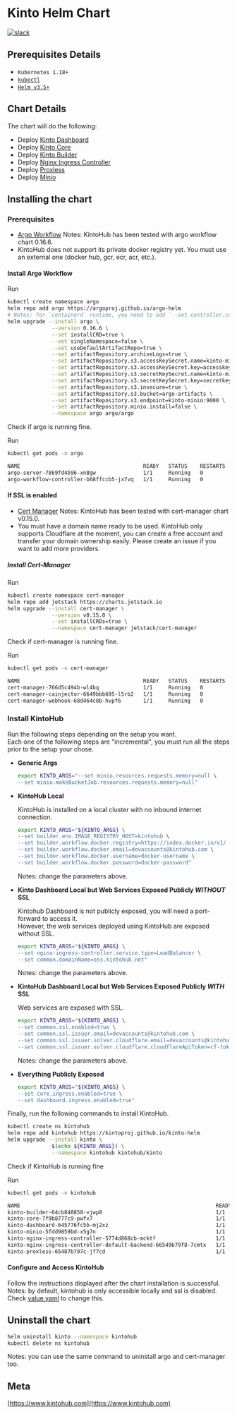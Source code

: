 # Kinto Helm Chart

[![slack](https://img.shields.io/badge/slack-kintoproj-brightgreen)](https://slack.kintohub.com)

## Prerequisites Details

- `Kubernetes 1.18+`
- [`kubectl`](https://kubernetes.io/docs/tasks/tools/install-kubectl/)
- [`Helm v3.5+`](https://helm.sh/)

## Chart Details

The chart will do the following:

- Deploy [Kinto Dashboard](https://github.com/kintoproj/kinto-dashboard)
- Deploy [Kinto Core](https://github.com/kintoproj/kinto-core)
- Deploy [Kinto Builder](https://github.com/kintoproj/kinto-builder)
- Deploy [Nginx Ingress Controller](https://github.com/bitnami/charts/tree/master/bitnami/nginx-ingress-controller)
- Deploy [Proxless](https://github.com/bappr/proxless)
- Deploy [Minio](https://github.com/minio/charts)

## Installing the chart

### Prerequisites

- [Argo Workflow](https://github.com/argoproj/argo-workflows)
Notes: KintoHub has been tested with argo workflow chart 0.16.6.
- KintoHub does not support its private docker registry yet. You must use an external one (docker hub, gcr, ecr, acr, etc.).

#### Install Argo Workflow

Run

```sh
kubectl create namespace argo
helm repo add argo https://argoproj.github.io/argo-helm
# Notes: for `containerd` runtime, you need to add `--set controller.containerRuntimeExecutor=kubelet` (k8s +1.20)
helm upgrade --install argo \
              --version 0.16.6 \
              --set installCRD=true \
              --set singleNamespace=false \
              --set useDefaultArtifactRepo=true \
              --set artifactRepository.archiveLogs=true \
              --set artifactRepository.s3.accessKeySecret.name=kinto-minio \
              --set artifactRepository.s3.accessKeySecret.key=accesskey \
              --set artifactRepository.s3.secretKeySecret.name=kinto-minio \
              --set artifactRepository.s3.secretKeySecret.key=secretkey \
              --set artifactRepository.s3.insecure=true \
              --set artifactRepository.s3.bucket=argo-artifacts \
              --set artifactRepository.s3.endpoint=kinto-minio:9000 \
              --set artifactRepository.minio.install=false \
              --namespace argo argo/argo
```

Check if argo is running fine.

Run

```sh
kubectl get pods -n argo

NAME                                       READY   STATUS    RESTARTS   AGE
argo-server-7869fd4b96-xn8gw               1/1     Running   0          62s
argo-workflow-controller-b68ffccb5-jx7vq   1/1     Running   0          62s
```

#### If SSL is enabled

- [Cert Manager](https://cert-manager.io/docs/)
Notes: KintoHub has been tested with cert-manager chart v0.15.0.
- You must have a domain name ready to be used. KintoHub only supports Cloudflare at the moment, you can create a free account and transfer your domain ownership easily. Please create an issue if you want to add more providers.

##### Install Cert-Manager

Run

```sh
kubectl create namespace cert-manager
helm repo add jetstack https://charts.jetstack.io
helm upgrade --install cert-manager \
              --version v0.15.0 \
              --set installCRDs=true \
              --namespace cert-manager jetstack/cert-manager
```

Check if cert-manager is running fine.

Run

```sh
kubectl get pods -n cert-manager

NAME                                       READY   STATUS    RESTARTS   AGE
cert-manager-766d5c494b-wl4bq              1/1     Running   0          33s
cert-manager-cainjector-6649bbb695-l5rb2   1/1     Running   0          33s
cert-manager-webhook-68d464c8b-hvpf6       1/1     Running   0          33s
```

### Install KintoHub

Run the following steps depending on the setup you want.  
Each one of the following steps are "incremental", you must run all the steps prior to the setup your chose.

- **Generic Args**

  ```sh
  export KINTO_ARGS="--set minio.resources.requests.memory=null \
  --set minio.makeBucketJob.resources.requests.memory=null"
  ```

- **KintoHub Local**

  KintoHub is installed on a local cluster with no inbound internet connection.

  ```sh
  export KINTO_ARGS="${KINTO_ARGS} \
  --set builder.env.IMAGE_REGISTRY_HOST=kintohub \
  --set builder.workflow.docker.registry=https://index.docker.io/v1/ \
  --set builder.workflow.docker.email=devaccounts@kintohub.com \
  --set builder.workflow.docker.username=docker-username \
  --set builder.workflow.docker.password=docker-password"
  ```

  Notes: change the parameters above.

- **Kinto Dashboard Local but Web Services Exposed Publicly _WITHOUT_ SSL**

  Kintohub Dashboard is not publicly exposed, you will need a port-forward to access it.  
  However, the web services deployed using KintoHub are exposed without SSL.

  ```sh
  export KINTO_ARGS="${KINTO_ARGS} \
  --set nginx-ingress-controller.service.type=LoadBalancer \
  --set common.domainName=oss.kintohub.net"
  ```

  Notes: change the parameters above.

- **KintoHub Dashboard Local but Web Services Exposed Publicly _WITH_ SSL**

  Web services are exposed with SSL.

  ```sh
  export KINTO_ARGS="${KINTO_ARGS} \
  --set common.ssl.enabled=true \
  --set common.ssl.issuer.email=devaccounts@kintohub.com \
  --set common.ssl.issuer.solver.cloudflare.email=devaccounts@kintohub.com \
  --set common.ssl.issuer.solver.cloudflare.cloudflareApiToken=cf-token"
  ```

  Notes: change the parameters above.

- **Everything Publicly Exposed**

  ```sh
  export KINTO_ARGS="${KINTO_ARGS} \
  --set core.ingress.enabled=true \
  --set dashboard.ingress.enabled=true"
  ```

Finally, run the following commands to install KintoHub.

```sh
kubectl create ns kintohub
helm repo add kintohub https://kintoproj.github.io/kinto-helm
helm upgrade --install kinto \
              $(echo ${KINTO_ARGS}) \
              --namespace kintohub kintohub/kinto
```

Check if KintoHub is running fine

Run

```sh
kubectl get pods -n kintohub

NAME                                                              READY   STATUS    RESTARTS   AGE
kinto-builder-64cb848858-vjwp8                                    1/1     Running   0          56s
kinto-core-7f9b8777c9-pwfv7                                       1/1     Running   0          56s
kinto-dashboard-645776fc5b-mj2xz                                  1/1     Running   0          56s
kinto-minio-5fdd9859bd-x5g7n                                      1/1     Running   0          56s
kinto-nginx-ingress-controller-5774d868cb-mcktf                   1/1     Running   0          56s
kinto-nginx-ingress-controller-default-backend-66549b79f8-7cmtx   1/1     Running   0          56s
kinto-proxless-65487b797c-jf7cd                                   1/1     Running   0          56s
```

#### Configure and Access KintoHub

Follow the instructions displayed after the chart installation is successful.  
Notes: by default, kintohub is only accessible locally and ssl is disabled. Check [value.yaml](charts/kinto/values.yaml) to change this.

## Uninstall the chart

```sh
helm uninstall kinto --namespace kintohub
kubectl delete ns kintohub
```

Notes: you can use the same command to uninstall argo and cert-manager too.

## Meta

[https://www.kintohub.com](https://www.kintohub.com)
